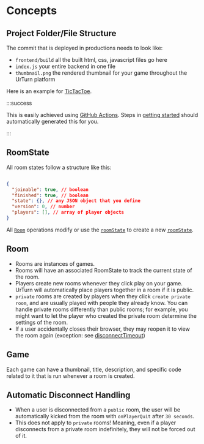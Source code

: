 # Concepts

## Project Folder/File Structure

The commit that is deployed in productions needs to look like:

- `frontend/build` all the built html, css, javascript files go here
- `index.js` your entire backend in one file
- `thumbnail.png` the rendered thumbnail for your game throughout the UrTurn platform

Here is an example for [TicTacToe](https://github.com/turnbasedgames/urturn/tree/published-tictactoe).

:::success

This is easily achieved using [GitHub Actions](https://docs.github.com/en/actions). Steps in [getting started](/docs/category/getting-started) should automatically generated this for you.

:::

## RoomState

All room states follow a structure like this:

```json

{
  "joinable": true, // boolean
  "finished": true, // boolean
  "state": {}, // any JSON object that you define
  "version": 0, // number
  "players": [], // array of player objects
}

```

All [`Room`](#room) operations modify or use the [`roomState`](/docs/API/backend#roomstate) to create a new [`roomState`](/docs/API/backend#roomstate).

## Room

- Rooms are instances of games.
- Rooms will have an associated RoomState to track the current state of the room.
- Players create new rooms whenever they click play on your game. UrTurn will automatically place players together in a room if it is public.
- `private` rooms are created by players when they click `create private room`, and are usually played with people they already know. You can handle private rooms differently than public rooms; for example, you might want to let the player who created the private room determine the settings of the room.
- If a user accidentally closes their browser, they may reopen it to view the room again (exception: see [disconnectTimeout](/docs/Introduction/Concepts#automatic-disconnect-handling))

## Game

Each game can have a thumbnail, title, description, and specific code related to it that is run whenever a room is created.

## Automatic Disconnect Handling

- When a user is disconnected from a `public` room, the user will be automatically kicked from the room with `onPlayerQuit` after `30 seconds`.
- This does not apply to `private` rooms! Meaning, even if a player disconnects from a private room indefinitely, they will not be forced out of it.
